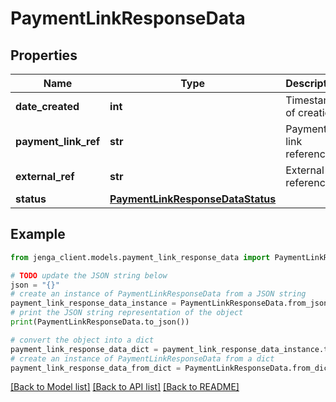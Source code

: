 # PaymentLinkResponseData


## Properties

Name | Type | Description | Notes
------------ | ------------- | ------------- | -------------
**date_created** | **int** | Timestamp of creation | [optional] 
**payment_link_ref** | **str** | Payment link reference | [optional] 
**external_ref** | **str** | External reference | [optional] 
**status** | [**PaymentLinkResponseDataStatus**](PaymentLinkResponseDataStatus.md) |  | [optional] 

## Example

```python
from jenga_client.models.payment_link_response_data import PaymentLinkResponseData

# TODO update the JSON string below
json = "{}"
# create an instance of PaymentLinkResponseData from a JSON string
payment_link_response_data_instance = PaymentLinkResponseData.from_json(json)
# print the JSON string representation of the object
print(PaymentLinkResponseData.to_json())

# convert the object into a dict
payment_link_response_data_dict = payment_link_response_data_instance.to_dict()
# create an instance of PaymentLinkResponseData from a dict
payment_link_response_data_from_dict = PaymentLinkResponseData.from_dict(payment_link_response_data_dict)
```
[[Back to Model list]](../README.md#documentation-for-models) [[Back to API list]](../README.md#documentation-for-api-endpoints) [[Back to README]](../README.md)


